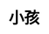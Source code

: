 ---
title: 小孩
layout: dream_interpretation/kind_single
description: 解梦 - 人物 - 小孩.
js: []
css: ["css/luck/dream_interpretation/dream_interpretation.css"]
---
